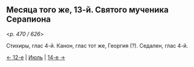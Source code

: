 
## Месяца того же, 13-й. Святого мученика Серапиона

<*p. 470 / 626*>

Стихиры, глас 4-й. Канон, глас тот же, Георгия (?). Седален, глас 4-й. 

[← 12-е](07_12_EUR.ru.md) | [Июль](README.md#13-й) | [14-е →](07_14_EUR.ru.md)
